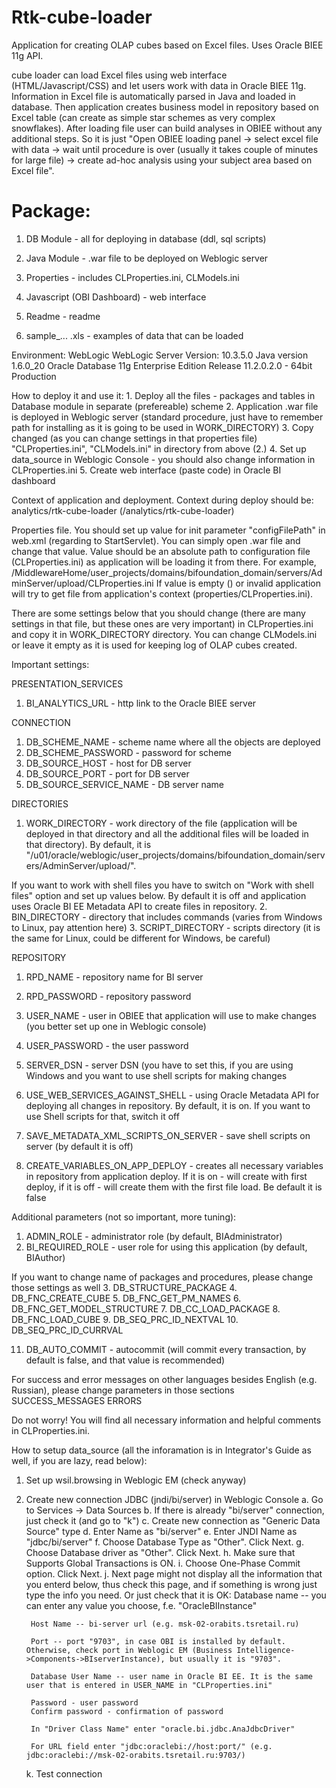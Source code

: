 Rtk-cube-loader
================

Application for creating OLAP cubes based on Excel files. Uses Oracle BIEE 11g API.


cube loader can load Excel files using web interface (HTML/Javascript/CSS) and let users work with data in Oracle BIEE 11g. Information in Excel file is automatically parsed in Java and loaded in database. Then application creates business model in repository based on Excel table (can create as simple star schemes as very complex snowflakes). After loading file user can build analyses in OBIEE without any additional steps. So it is just "Open OBIEE loading panel -> select excel file with data -> wait until procedure is over (usually it takes couple of minutes for large file) -> create ad-hoc analysis using your subject area based on Excel file". 

Package:
================
1. DB Module - all for deploying in database (ddl, sql scripts)

2. Java Module - .war file to be deployed on Weblogic server

3. Properties - includes CLProperties.ini, CLModels.ini

4. Javascript (OBI Dashboard) - web interface

5. Readme - readme

6. sample_... .xls - examples of data that can be loaded


Environment: WebLogic
	WebLogic Server Version: 10.3.5.0
	Java version 1.6.0_20
	Oracle Database 11g Enterprise Edition Release 11.2.0.2.0 - 64bit Production

How to deploy it and use it:
	1. Deploy all the files - packages and tables in Database module in separate (prefereable) scheme
	2. Application .war file is deployed in Weblogic server (standard procedure, just have to remember path for installing as it is going to be used in WORK_DIRECTORY)
	3. Copy changed (as you can change settings in that properties file) "CLProperties.ini", "CLModels.ini" in directory from above (2.)
	4. Set up data_source in Weblogic Console - you should also change information in CLProperties.ini
	5. Create web interface (paste code) in Oracle BI dashboard

Context of application and deployment.
	Context during deploy should be: analytics/rtk-cube-loader (/analytics/rtk-cube-loader)

Properties file.
	You should set up value for init parameter "configFilePath" in web.xml (regarding to StartServlet). You can simply open .war file and change that value.
	Value should be an absolute path to configuration file (CLProperties.ini) as application will be loading it from there. For example, <param-value>/MiddlewareHome/user_projects/domains/bifoundation_domain/servers/AdminServer/upload/CLProperties.ini</param-value>
	If value is empty (<param-value></param-value>) or invalid application will try to get file from application's context (properties/CLProperties.ini).


There are some settings below that you should change (there are many settings in that file, but these ones are very important) in CLProperties.ini and copy it in WORK_DIRECTORY directory. You can change CLModels.ini or leave it empty as it is used for keeping log of OLAP cubes created.

Important settings:

PRESENTATION_SERVICES

1. BI_ANALYTICS_URL - http link to the Oracle BIEE server

CONNECTION

1. DB_SCHEME_NAME - scheme name where all the objects are deployed
2. DB_SCHEME_PASSWORD - password for scheme
3. DB_SOURCE_HOST - host for DB server
4. DB_SOURCE_PORT - port for DB server
5. DB_SOURCE_SERVICE_NAME - DB server name

DIRECTORIES

1. WORK_DIRECTORY - work directory of the file (application will be deployed in that directory and all the additional files will be loaded in that directory). By default, it is "/u01/oracle/weblogic/user_projects/domains/bifoundation_domain/servers/AdminServer/upload/".

If you want to work with shell files you have to switch on "Work with shell files" option and set up values below. By default it is off and application uses Oracle BI EE Metadata API to create files in repository. 
2. BIN_DIRECTORY - directory that includes commands (varies from Windows to Linux, pay attention here)
3. SCRIPT_DIRECTORY - scripts directory (it is the same for Linux, could be different for Windows, be careful)

REPOSITORY

1. RPD_NAME - repository name for BI server
2. RPD_PASSWORD - repository password
3. USER_NAME - user in OBIEE that application will use to make changes (you better set up one in Weblogic console)
4. USER_PASSWORD - the user password
5. SERVER_DSN - server DSN (you have to set this, if you are using Windows and you want to use shell scripts for making changes

6. USE_WEB_SERVICES_AGAINST_SHELL - using Oracle Metadata API for deploying all changes in repository. By default, it is on. If you want to use Shell scripts for that, switch it off
7. SAVE_METADATA_XML_SCRIPTS_ON_SERVER - save shell scripts on server (by default it is off)

8. CREATE_VARIABLES_ON_APP_DEPLOY - creates all necessary variables in repository from application deploy. If it is on - will create with first deploy, if it is off - will create them with the first file load. Be default it is false


Additional parameters (not so important, more tuning):

1. ADMIN_ROLE - administrator role (by default, BIAdministrator)
2. BI_REQUIRED_ROLE - user role for using this application (by default, BIAuthor)

If you want to change name of packages and procedures, please change those settings as well
3. DB_STRUCTURE_PACKAGE
4. DB_FNC_CREATE_CUBE
5. DB_FNC_GET_PM_NAMES
6. DB_FNC_GET_MODEL_STRUCTURE
7. DB_CC_LOAD_PACKAGE
8. DB_FNC_LOAD_CUBE
9. DB_SEQ_PRC_ID_NEXTVAL
10. DB_SEQ_PRC_ID_CURRVAL

11. DB_AUTO_COMMIT - autocommit (will commit every transaction, by default is false, and that value is recommended)

For success and error messages on other languages besides English (e.g. Russian), please change parameters in those sections
SUCCESS_MESSAGES
ERRORS


Do not worry! You will find all necessary information and helpful comments in CLProperties.ini.


How to setup data_source (all the inforamation is in Integrator's Guide as well, if you are lazy, read below):
1. Set up wsil.browsing in Weblogic EM (check anyway)
2. Create new connection JDBC (jndi/bi/server) in Weblogic Console
	a. Go to Services -> Data Sources
	b. If there is already "bi/server" connection, just check it (and go to "k")
	c. Create new connection as "Generic Data Source" type
	d. Enter Name as "bi/server"
	e. Enter JNDI Name as "jdbc/bi/server"
	f. Choose Database Type as "Other". Click Next.
	g. Choose Database driver as "Other". Click Next.
	h. Make sure that Supports Global Transactions is ON.
	i. Choose One-Phase Commit option. Click Next.
	j. Next page might not display all the information that you enterd below, thus check this page, and if something is wrong just type the info you need. Or just check that it is OK:
		Database name -- you can enter any value you choose, f.e. "OracleBIInstance"

		Host Name -- bi-server url (e.g. msk-02-orabits.tsretail.ru)

		Port -- port "9703", in case OBI is installed by default. Otherwise, check port in Weblogic EM (Business Intelligence->Components->BIserverInstance), but usually it is "9703".

		Database User Name -- user name in Oracle BI EE. It is the same user that is entered in USER_NAME in "CLProperties.ini"

		Password - user password
		Confirm password - confirmation of password

		In "Driver Class Name" enter "oracle.bi.jdbc.AnaJdbcDriver"

		For URL field enter "jdbc:oraclebi://host:port/" (e.g. jdbc:oraclebi://msk-02-orabits.tsretail.ru:9703/)

	k. Test connection
